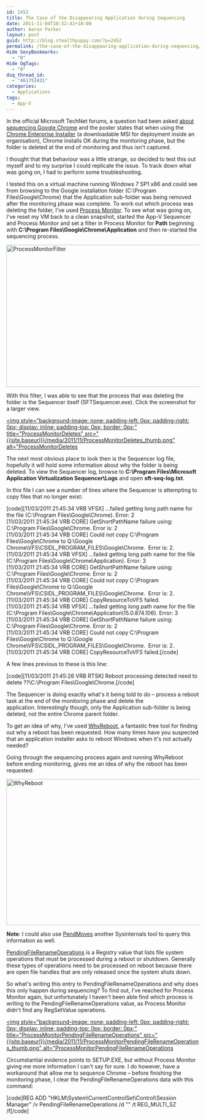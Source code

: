 ```yaml
---
id: 2452
title: The Case of the Disappearing Application during Sequencing
date: 2011-11-04T10:52:42+10:00
author: Aaron Parker
layout: post
guid: http://blog.stealthpuppy.com/?p=2452
permalink: /the-case-of-the-disappearing-application-during-sequencing/
Hide SexyBookmarks:
  - "0"
Hide OgTags:
  - "0"
dsq_thread_id:
  - "461752431"
categories:
  - Applications
tags:
  - App-V
---
```

In the official Microsoft TechNet forums, a question had been asked [about sequencing Google Chrome](http://social.technet.microsoft.com/Forums/en-GB/appvgeneralsequencing/thread/1683399a-fcaa-48bb-a354-733a57e9fd4b) and the poster states that when using the [Chrome Enterprise Installer](http://www.google.com/chrome/eula.html?msi=true) (a downloadable MSI for deployment inside an organisation), Chrome installs OK during the monitoring phase, but the folder is deleted at the end of monitoring and thus isn't captured.

I thought that that behaviour was a little strange, so decided to test this out myself and to my surprise I could replicate the issue. To track down what was going on, I had to perform some troubleshooting.

I tested this on a virtual machine running Windows 7 SP1 x86 and could see from browsing to the Google installation folder (C:\Program Files\Google\Chrome) that the Application sub-folder was being removed after the monitoring phase was complete. To work out which process was deleting the folder, I've used [Process Monitor](http://technet.microsoft.com/en-us/sysinternals/bb896645). To see what was going on, I've reset my VM back to a clean snapshot, started the App-V Sequencer and Process Monitor and set a filter in Process Monitor for **Path** beginning with **C:\Program Files\Google\Chrome\Application** and then re-started the sequencing process.

<img style="background-image: none; padding-left: 0px; padding-right: 0px; display: inline; padding-top: 0px; border: 0px;" title="ProcessMonitorFilter" src="{{site.baseurl}}/media/2011/11/ProcessMonitorFilter1.png" alt="ProcessMonitorFilter" width="639" height="370" border="0" /> 

With this filter, I was able to see that the process that was deleting the folder is the Sequencer itself (SFTSequencer.exe). Click the screenshot for a larger view.

[<img style="background-image: none; padding-left: 0px; padding-right: 0px; display: inline; padding-top: 0px; border: 0px;" title="ProcessMonitorDeletes" src="{{site.baseurl}}/media/2011/11/ProcessMonitorDeletes_thumb.png" alt="ProcessMonitorDeletes]({{site.baseurl}}/media/2011/11/ProcessMonitorDeletes.png)

The next most obvious place to look then is the Sequencer log file, hopefully it will hold some information about why the folder is being deleted. To view the Sequencer log, browse to **C:\Program Files\Microsoft Application Virtualization Sequencer\Logs** and open **sft-seq-log.txt**.

In this file I can see a number of lines where the Sequencer is attempting to copy files that no longer exist:

\[code\]\[11/03/2011 21:45:34 VRB VFSX\] ...failed getting long path name for the file (C:\Program Files\Google\Chrome). Error: 2  
[11/03/2011 21:45:34 VRB CORE] GetShortPathName failure using: C:\Program Files\Google\Chrome. Error is: 2  
[11/03/2011 21:45:34 VRB CORE] Could not copy C:\Program Files\Google\Chrome to Q:\Google Chrome\VFS\CSIDL\_PROGRAM\_FILES\Google\Chrome.  Error is: 2.  
[11/03/2011 21:45:34 VRB VFSX] ...failed getting long path name for the file (C:\Program Files\Google\Chrome\Application). Error: 3  
[11/03/2011 21:45:34 VRB CORE] GetShortPathName failure using: C:\Program Files\Google\Chrome. Error is: 2  
[11/03/2011 21:45:34 VRB CORE] Could not copy C:\Program Files\Google\Chrome to Q:\Google Chrome\VFS\CSIDL\_PROGRAM\_FILES\Google\Chrome.  Error is: 2.  
[11/03/2011 21:45:34 VRB CORE] CopyResourceToVFS failed.  
[11/03/2011 21:45:34 VRB VFSX] ...failed getting long path name for the file (C:\Program Files\Google\Chrome\Application\15.0.874.106). Error: 3  
[11/03/2011 21:45:34 VRB CORE] GetShortPathName failure using: C:\Program Files\Google\Chrome. Error is: 2  
[11/03/2011 21:45:34 VRB CORE] Could not copy C:\Program Files\Google\Chrome to Q:\Google Chrome\VFS\CSIDL\_PROGRAM\_FILES\Google\Chrome.  Error is: 2.  
[11/03/2011 21:45:34 VRB CORE] CopyResourceToVFS failed.[/code]

A few lines previous to these is this line:

\[code\]\[11/03/2011 21:45:26 VRB RTSK\] Reboot processing detected need to delete \??\C:\Program Files\Google\Chrome.[/code]

The Sequencer is doing exactly what's it being told to do – process a reboot task at the end of the monitoring phase and delete the application. Interestingly though, only the Application sub-folder is being deleted, not the entire Chrome parent folder.

To get an idea of why, I've used [WhyReboot](http://exodusdev.com/products/whyreboot), a fantastic free tool for finding out why a reboot has been requested. How many times have you suspected that an application installer asks to reboot Windows when it's not actually needed?

Going through the sequencing process again and running WhyReboot before ending monitoring, gives me an idea of why the reboot has been requested:

<img style="background-image: none; padding-left: 0px; padding-right: 0px; display: inline; padding-top: 0px; border: 0px;" title="WhyReboot" src="{{site.baseurl}}/media/2011/11/WhyReboot1.png" alt="WhyReboot" width="609" height="381" border="0" /> 

**Note**: I could also use [PendMoves](http://technet.microsoft.com/en-us/sysinternals/bb897556) another Sysinternals tool to query this information as well.

[PendingFileRenameOperations](http://technet.microsoft.com/en-us/library/cc960241.aspx) is a Registry value that lists file system operations that must be processed during a reboot or shutdown. Generally these types of operations need to be processed on reboot because there are open file handles that are only released once the system shuts down.

So what's writing this entry to PendingFileRenameOperations and why does this only happen during sequencing? To find out, I've reached for Process Monitor again, but unfortunately I haven't been able find which process is writing to the PendingFileRenameOperations value, as Process Monitor didn't find any RegSetValue operations.

[<img style="background-image: none; padding-left: 0px; padding-right: 0px; display: inline; padding-top: 0px; border: 0px;" title="ProcessMonitorPendingFileRenameOperations" src="{{site.baseurl}}/media/2011/11/ProcessMonitorPendingFileRenameOperations_thumb.png" alt="ProcessMonitorPendingFileRenameOperations]({{site.baseurl}}/media/2011/11/ProcessMonitorPendingFileRenameOperations.png)

Circumstantial evidence points to SETUP.EXE, but without Process Monitor giving me more information I can't say for sure. I do however, have a workaround that allow me to sequence Chrome – before finishing the monitoring phase, I clear the PendingFileRenameOperations data with this command:

[code]REG ADD "HKLM\System\CurrentControlSet\Control\Session Manager" /v PendingFileRenameOperations /d "" /t REG\_MULTI\_SZ /f[/code]